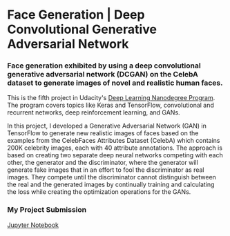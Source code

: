 # Face Generation | Deep Convolutional Generative Adversarial Network

### Face generation exhibited by using a deep convolutional generative adversarial network (DCGAN) on the CelebA dataset to generate images of novel and realistic human faces.


This is the fifth project in Udacity's [Deep Learning Nanodegree Program](https://www.udacity.com/course/deep-learning-nanodegree--nd101). The program covers topics like Keras and TensorFlow, convolutional and recurrent networks, deep reinforcement learning, and GANs. 

In this project, I developed a Generative Adversarial Network (GAN) in TensorFlow to generate new realistic images of faces based on the examples from the CelebFaces Attributes Dataset (CelebA) which contains 200K celebrity images, each with 40 attribute annotations.
The approach is based on creating two separate deep neural networks competing with each other, the generator and the discriminator, where the generator will generate fake images that in an effort to fool the discriminator as real images. 
They compete until the discriminator cannot distinguish between the real and the generated images by continually training and calculating the loss while creating the optimization operations for the GANs.

### My Project Submission
[Jupyter Notebook](https://github.com/WilliamGarrow/DCGAN-face-generation/blob/master/dlnd_face_generation.ipynb)
